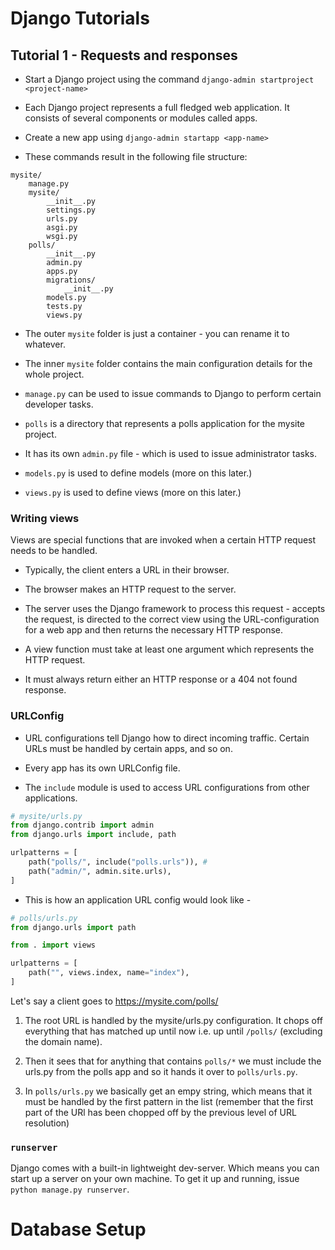 # Django Tutorials

## Tutorial 1 - Requests and responses

* Start a Django project using the command `django-admin startproject <project-name>`

* Each Django project represents a full fledged web application. It consists of several components or modules called apps.

* Create a new app using `django-admin startapp <app-name>`

* These commands result in the following file structure:

```
mysite/
    manage.py
    mysite/
        __init__.py
        settings.py
        urls.py
        asgi.py
        wsgi.py
    polls/
        __init__.py
        admin.py
        apps.py
        migrations/
            __init__.py
        models.py
        tests.py
        views.py
```

* The outer `mysite` folder is just a container - you can rename it to whatever.

* The inner `mysite` folder contains the main configuration details for the whole project.

* `manage.py` can be used to issue commands to Django to perform certain developer tasks.

* `polls` is a directory that represents a polls application for the mysite project.

* It has its own `admin.py` file - which is used to issue administrator tasks.

* `models.py` is used to define models (more on this later.)

* `views.py` is used to define views (more on this later.)

### Writing views

Views are special functions that are invoked when a certain HTTP request needs to be handled. 

* Typically, the client enters a URL in their browser. 

* The browser makes an HTTP request to the server.

* The server uses the Django framework to process this request - accepts the request, is directed to the correct view using the URL-configuration for a web app and then returns the necessary HTTP response.

* A view function must take at least one argument which represents the HTTP request.

* It must always return either an HTTP response or a 404 not found response.

### URLConfig

* URL configurations tell Django how to direct incoming traffic. Certain URLs must be handled by certain apps, and so on.

* Every app has its own URLConfig file.

* The `include` module is used to access URL configurations from other applications.

```python
# mysite/urls.py
from django.contrib import admin
from django.urls import include, path

urlpatterns = [
    path("polls/", include("polls.urls")), # 
    path("admin/", admin.site.urls),
]
```

* This is how an application URL config would look like -

```python
# polls/urls.py
from django.urls import path

from . import views

urlpatterns = [
    path("", views.index, name="index"),
]
```

Let's say a client goes to https://mysite.com/polls/

1. The root URL is handled by the mysite/urls.py configuration. It chops off everything that has matched up until now i.e. up until `/polls/` (excluding the domain name).

2. Then it sees that for anything that contains `polls/*` we must include the urls.py from the polls app and so it hands it over to `polls/urls.py`.

3. In `polls/urls.py` we basically get an empy string, which means that it must be handled by the first pattern in the list (remember that the first part of the URl has been chopped off by the previous level of URL resolution)


### `runserver`

Django comes with a built-in lightweight dev-server. Which means you can start up a server on your own machine. To get it up and running, issue `python manage.py runserver`.

# Database Setup

